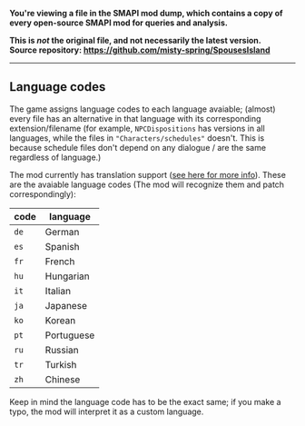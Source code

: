 **You're viewing a file in the SMAPI mod dump, which contains a copy of every open-source SMAPI mod
for queries and analysis.**

**This is _not_ the original file, and not necessarily the latest version.**  
**Source repository: https://github.com/misty-spring/SpousesIsland**

----

## Language codes
The game assigns language codes to each language avaiable; (almost) every file has an alternative in that language with its corresponding extension/filename (for example, `NPCDispositions` has versions in all languages, while the files in `"Characters/schedules"` doesn't. This is because schedule files don't depend on any dialogue / are the same regardless of language.) 

The mod currently has translation support ([see here for more info]()). These are the avaiable language codes (The mod will recognize them and patch correspondingly):

code | language
---- | -------
`de` | German
`es` | Spanish
`fr` | French
`hu` | Hungarian
`it` | Italian
`ja` | Japanese
`ko` | Korean
`pt` | Portuguese
`ru` | Russian
`tr` | Turkish
`zh` | Chinese

Keep in mind the language code has to be the exact same; if you make a typo, the mod will interpret it as a custom language.
